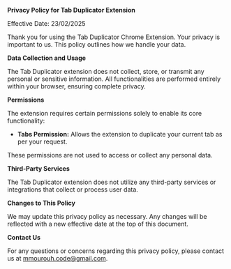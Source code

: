 **Privacy Policy for Tab Duplicator Extension**

Effective Date: 23/02/2025

Thank you for using the Tab Duplicator Chrome Extension. Your privacy is important to us. This policy outlines how we handle your data.

**Data Collection and Usage**

The Tab Duplicator extension does not collect, store, or transmit any personal or sensitive information. All functionalities are performed entirely within your browser, ensuring complete privacy.

**Permissions**

The extension requires certain permissions solely to enable its core functionality:

- **Tabs Permission:** Allows the extension to duplicate your current tab as per your request.

These permissions are not used to access or collect any personal data.

**Third-Party Services**

The Tab Duplicator extension does not utilize any third-party services or integrations that collect or process user data.

**Changes to This Policy**

We may update this privacy policy as necessary. Any changes will be reflected with a new effective date at the top of this document.

**Contact Us**

For any questions or concerns regarding this privacy policy, please contact us at mmourouh.code@gmail.com.
